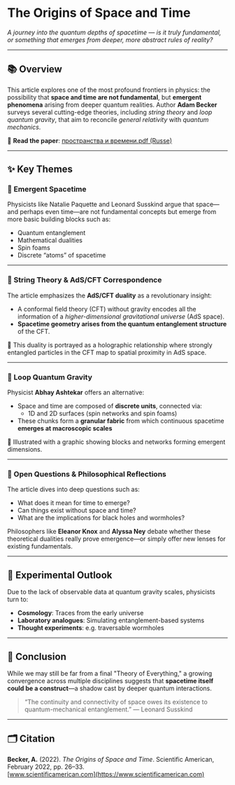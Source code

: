 # The Origins of Space and Time

*A journey into the quantum depths of spacetime — is it truly fundamental, or something that emerges from deeper, more abstract rules of reality?*

---

## 📚 Overview

This article explores one of the most profound frontiers in physics: the possibility that **space and time are not fundamental**, but **emergent phenomena** arising from deeper quantum realities. Author **Adam Becker** surveys several cutting-edge theories, including *string theory* and *loop quantum gravity*, that aim to reconcile *general relativity* with *quantum mechanics*.

📄 **Read the paper**: [пространства и времени.pdf (Russe)](./Russian/пространства%20и%20времени_Ru.pdf)

---

## ✨ Key Themes

### 🧠 Emergent Spacetime

Physicists like Natalie Paquette and Leonard Susskind argue that space—and perhaps even time—are not fundamental concepts but emerge from more basic building blocks such as:

- Quantum entanglement
- Mathematical dualities
- Spin foams
- Discrete “atoms” of spacetime

---

### 🧵 String Theory & AdS/CFT Correspondence

The article emphasizes the **AdS/CFT duality** as a revolutionary insight:

- A conformal field theory (CFT) without gravity encodes all the information of a *higher-dimensional gravitational universe* (AdS space).
- **Spacetime geometry arises from the quantum entanglement structure** of the CFT.

📖 This duality is portrayed as a holographic relationship where strongly entangled particles in the CFT map to spatial proximity in AdS space.

---

### 🔁 Loop Quantum Gravity

Physicist **Abhay Ashtekar** offers an alternative:

- Space and time are composed of **discrete units**, connected via:
  - 1D and 2D surfaces (spin networks and spin foams)
- These chunks form a **granular fabric** from which continuous spacetime **emerges at macroscopic scales**

📌 Illustrated with a graphic showing blocks and networks forming emergent dimensions.

---

### 🧩 Open Questions & Philosophical Reflections

The article dives into deep questions such as:

- What does it mean for time to emerge?
- Can things exist without space and time?
- What are the implications for black holes and wormholes?

Philosophers like **Eleanor Knox** and **Alyssa Ney** debate whether these theoretical dualities really prove emergence—or simply offer new lenses for existing fundamentals.

---

## 🧪 Experimental Outlook

Due to the lack of observable data at quantum gravity scales, physicists turn to:

- **Cosmology**: Traces from the early universe
- **Laboratory analogues**: Simulating entanglement-based systems
- **Thought experiments**: e.g. traversable wormholes

---

## 🏁 Conclusion

While we may still be far from a final "Theory of Everything," a growing convergence across multiple disciplines suggests that **spacetime itself could be a construct**—a shadow cast by deeper quantum interactions.

> “The continuity and connectivity of space owes its existence to quantum-mechanical entanglement.” — Leonard Susskind

---

## 🗂️ Citation

**Becker, A.** (2022). *The Origins of Space and Time*. Scientific American, February 2022, pp. 26–33.  
[www.scientificamerican.com](https://www.scientificamerican.com)
